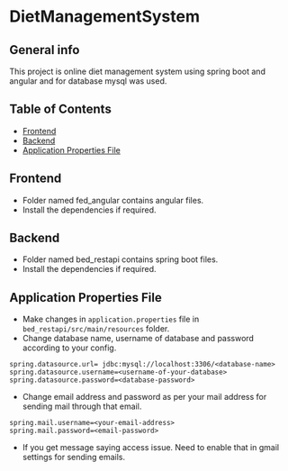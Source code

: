 # DietManagementSystem

## General info
This project is online diet management system using spring boot and angular and for database mysql was used.

## Table of Contents
* [Frontend](#frontend)
* [Backend](#backend)
* [Application Properties File](#application-properties-file)
	
## Frontend
* Folder named fed_angular contains angular files.
* Install the dependencies if required.

## Backend
* Folder named bed_restapi contains spring boot files.
* Install the dependencies if required.

## Application Properties File
* Make changes in ```application.properties``` file in ```bed_restapi/src/main/resources``` folder. 
* Change database name, username of database and password according to your config.
```
spring.datasource.url= jdbc:mysql://localhost:3306/<database-name>
spring.datasource.username=<username-of-your-database>
spring.datasource.password=<database-password>
```

* Change email address and password as per your mail address for sending mail through that email. 
```
spring.mail.username=<your-email-address>
spring.mail.password=<email-password>
```

* If you get message saying access issue. Need to enable that in gmail settings for sending emails.

